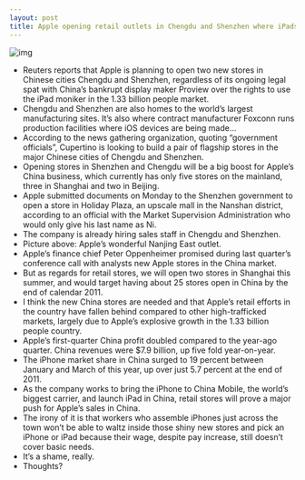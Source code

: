 ```yaml
---
layout: post
title: Apple opening retail outlets in Chengdu and Shenzhen where iPads are made
---
```

![img](http://media.idownloadblog.com/wp-content/uploads/2012/06/Apple-store-Nanjing-East-China-exterior-001.jpg)
* Reuters reports that Apple is planning to open two new stores in Chinese cities Chengdu and Shenzhen, regardless of its ongoing legal spat with China’s bankrupt display maker Proview over the rights to use the iPad moniker in the 1.33 billion people market.
* Chengdu and Shenzhen are also homes to the world’s largest manufacturing sites. It’s also where contract manufacturer Foxconn runs production facilities where iOS devices are being made…
* According to the news gathering organization, quoting “government officials”, Cupertino is looking to build a pair of flagship stores in the major Chinese cities of Chengdu and Shenzhen.
* Opening stores in Shenzhen and Chengdu will be a big boost for Apple’s China business, which currently has only five stores on the mainland, three in Shanghai and two in Beijing.
* Apple submitted documents on Monday to the Shenzhen government to open a store in Holiday Plaza, an upscale mall in the Nanshan district, according to an official with the Market Supervision Administration who would only give his last name as Ni.
* The company is already hiring sales staff in Chengdu and Shenzhen.
* Picture above: Apple’s wonderful Nanjing East outlet.
* Apple’s finance chief Peter Oppenheimer promised during last quarter’s conference call with analysts new Apple stores in the China market.
* But as regards for retail stores, we will open two stores in Shanghai this summer, and would target having about 25 stores open in China by the end of calendar 2011.
* I think the new China stores are needed and that Apple’s retail efforts in the country have fallen behind compared to other high-trafficked markets, largely due to Apple’s explosive growth in the 1.33 billion people country.
* Apple’s first-quarter China profit doubled compared to the year-ago quarter. China revenues were $7.9 billion, up five fold year-on-year.
* The iPhone market share in China surged to 19 percent between January and March of this year, up over just 5.7 percent at the end of 2011.
* As the company works to bring the iPhone to China Mobile, the world’s biggest carrier, and launch iPad in China, retail stores will prove a major push for Apple’s sales in China.
* The irony of it is that workers who assemble iPhones just across the town won’t be able to waltz inside those shiny new stores and pick an iPhone or iPad because their wage, despite pay increase, still doesn’t cover basic needs.
* It’s a shame, really.
* Thoughts?

